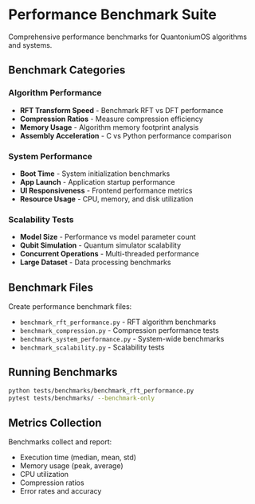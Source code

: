 # Performance Benchmark Suite

Comprehensive performance benchmarks for QuantoniumOS algorithms and systems.

## Benchmark Categories

### Algorithm Performance
- **RFT Transform Speed** - Benchmark RFT vs DFT performance
- **Compression Ratios** - Measure compression efficiency
- **Memory Usage** - Algorithm memory footprint analysis
- **Assembly Acceleration** - C vs Python performance comparison

### System Performance
- **Boot Time** - System initialization benchmarks
- **App Launch** - Application startup performance
- **UI Responsiveness** - Frontend performance metrics
- **Resource Usage** - CPU, memory, and disk utilization

### Scalability Tests
- **Model Size** - Performance vs model parameter count
- **Qubit Simulation** - Quantum simulator scalability
- **Concurrent Operations** - Multi-threaded performance
- **Large Dataset** - Data processing benchmarks

## Benchmark Files

Create performance benchmark files:
- `benchmark_rft_performance.py` - RFT algorithm benchmarks
- `benchmark_compression.py` - Compression performance tests
- `benchmark_system_performance.py` - System-wide benchmarks
- `benchmark_scalability.py` - Scalability tests

## Running Benchmarks

```bash
python tests/benchmarks/benchmark_rft_performance.py
pytest tests/benchmarks/ --benchmark-only
```

## Metrics Collection

Benchmarks collect and report:
- Execution time (median, mean, std)
- Memory usage (peak, average)
- CPU utilization
- Compression ratios
- Error rates and accuracy